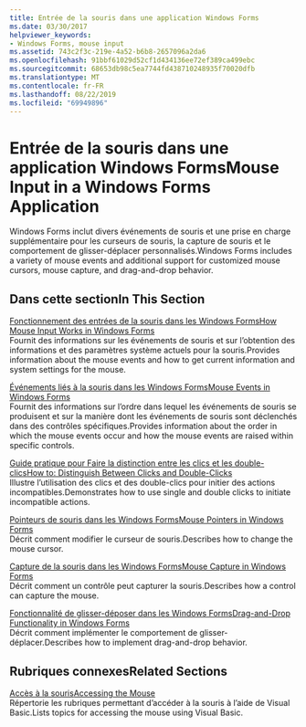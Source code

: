 ```yaml
---
title: Entrée de la souris dans une application Windows Forms
ms.date: 03/30/2017
helpviewer_keywords:
- Windows Forms, mouse input
ms.assetid: 743c2f3c-219e-4a52-b6b8-2657096a2da6
ms.openlocfilehash: 91bbf61029d52cf1d434136ee72ef389ca499ebc
ms.sourcegitcommit: 68653db98c5ea7744fd438710248935f70020dfb
ms.translationtype: MT
ms.contentlocale: fr-FR
ms.lasthandoff: 08/22/2019
ms.locfileid: "69949896"
---
```

# <a name="mouse-input-in-a-windows-forms-application"></a><span data-ttu-id="1239a-102">Entrée de la souris dans une application Windows Forms</span><span class="sxs-lookup"><span data-stu-id="1239a-102">Mouse Input in a Windows Forms Application</span></span>
<span data-ttu-id="1239a-103">Windows Forms inclut divers événements de souris et une prise en charge supplémentaire pour les curseurs de souris, la capture de souris et le comportement de glisser-déplacer personnalisés.</span><span class="sxs-lookup"><span data-stu-id="1239a-103">Windows Forms includes a variety of mouse events and additional support for customized mouse cursors, mouse capture, and drag-and-drop behavior.</span></span>  
  
## <a name="in-this-section"></a><span data-ttu-id="1239a-104">Dans cette section</span><span class="sxs-lookup"><span data-stu-id="1239a-104">In This Section</span></span>  
 [<span data-ttu-id="1239a-105">Fonctionnement des entrées de la souris dans les Windows Forms</span><span class="sxs-lookup"><span data-stu-id="1239a-105">How Mouse Input Works in Windows Forms</span></span>](how-mouse-input-works-in-windows-forms.md)  
 <span data-ttu-id="1239a-106">Fournit des informations sur les événements de souris et sur l’obtention des informations et des paramètres système actuels pour la souris.</span><span class="sxs-lookup"><span data-stu-id="1239a-106">Provides information about the mouse events and how to get current information and system settings for the mouse.</span></span>  
  
 [<span data-ttu-id="1239a-107">Événements liés à la souris dans les Windows Forms</span><span class="sxs-lookup"><span data-stu-id="1239a-107">Mouse Events in Windows Forms</span></span>](mouse-events-in-windows-forms.md)  
 <span data-ttu-id="1239a-108">Fournit des informations sur l’ordre dans lequel les événements de souris se produisent et sur la manière dont les événements de souris sont déclenchés dans des contrôles spécifiques.</span><span class="sxs-lookup"><span data-stu-id="1239a-108">Provides information about the order in which the mouse events occur and how the mouse events are raised within specific controls.</span></span>  
  
 [<span data-ttu-id="1239a-109">Guide pratique pour Faire la distinction entre les clics et les double-clics</span><span class="sxs-lookup"><span data-stu-id="1239a-109">How to: Distinguish Between Clicks and Double-Clicks</span></span>](how-to-distinguish-between-clicks-and-double-clicks.md)  
 <span data-ttu-id="1239a-110">Illustre l’utilisation des clics et des double-clics pour initier des actions incompatibles.</span><span class="sxs-lookup"><span data-stu-id="1239a-110">Demonstrates how to use single and double clicks to initiate incompatible actions.</span></span>  
  
 [<span data-ttu-id="1239a-111">Pointeurs de souris dans les Windows Forms</span><span class="sxs-lookup"><span data-stu-id="1239a-111">Mouse Pointers in Windows Forms</span></span>](mouse-pointers-in-windows-forms.md)  
 <span data-ttu-id="1239a-112">Décrit comment modifier le curseur de souris.</span><span class="sxs-lookup"><span data-stu-id="1239a-112">Describes how to change the mouse cursor.</span></span>  
  
 [<span data-ttu-id="1239a-113">Capture de la souris dans les Windows Forms</span><span class="sxs-lookup"><span data-stu-id="1239a-113">Mouse Capture in Windows Forms</span></span>](mouse-capture-in-windows-forms.md)  
 <span data-ttu-id="1239a-114">Décrit comment un contrôle peut capturer la souris.</span><span class="sxs-lookup"><span data-stu-id="1239a-114">Describes how a control can capture the mouse.</span></span>  
  
 [<span data-ttu-id="1239a-115">Fonctionnalité de glisser-déposer dans les Windows Forms</span><span class="sxs-lookup"><span data-stu-id="1239a-115">Drag-and-Drop Functionality in Windows Forms</span></span>](drag-and-drop-functionality-in-windows-forms.md)  
 <span data-ttu-id="1239a-116">Décrit comment implémenter le comportement de glisser-déplacer.</span><span class="sxs-lookup"><span data-stu-id="1239a-116">Describes how to implement drag-and-drop behavior.</span></span>  
  
## <a name="related-sections"></a><span data-ttu-id="1239a-117">Rubriques connexes</span><span class="sxs-lookup"><span data-stu-id="1239a-117">Related Sections</span></span>  
 [<span data-ttu-id="1239a-118">Accès à la souris</span><span class="sxs-lookup"><span data-stu-id="1239a-118">Accessing the Mouse</span></span>](../../visual-basic/developing-apps/programming/computer-resources/accessing-the-mouse.md)  
 <span data-ttu-id="1239a-119">Répertorie les rubriques permettant d’accéder à la souris à l’aide de Visual Basic.</span><span class="sxs-lookup"><span data-stu-id="1239a-119">Lists topics for accessing the mouse using Visual Basic.</span></span>
